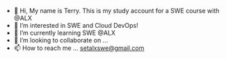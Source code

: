 - 👋 Hi, My name is Terry. This is my study account for a SWE course with @ALX
- 👀 I’m interested in SWE and Cloud DevOps!
- 🌱 I’m currently learning SWE @ALX
- 💞️ I’m looking to collaborate on ...
- 📫 How to reach me ... setalxswe@gmail.com

<!---
terryalx/terryalx is a ✨ special ✨ repository because its `README.md` (this file) appears on your GitHub profile.
You can click the Preview link to take a look at your changes.
--->
